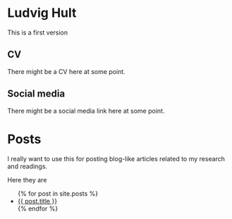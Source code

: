 # Ludvig Hult

This is a first  version 

## CV

There might be a CV here at some point. 

## Social media 
There might be a social media link here at some point.

# Posts

I really want to use this for posting blog-like articles related to my research and readings.

Here they are

<ul>
  {% for post in site.posts %}
    <li>
      <a href="{{ post.url }}">{{ post.title }}</a>
    </li>
  {% endfor %}
</ul>

